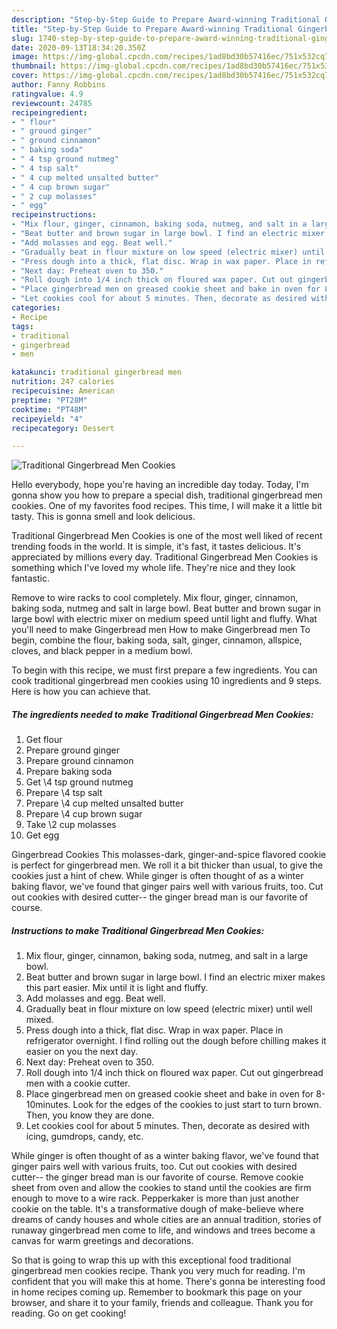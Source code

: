 ```yaml
---
description: "Step-by-Step Guide to Prepare Award-winning Traditional Gingerbread Men Cookies"
title: "Step-by-Step Guide to Prepare Award-winning Traditional Gingerbread Men Cookies"
slug: 1740-step-by-step-guide-to-prepare-award-winning-traditional-gingerbread-men-cookies
date: 2020-09-13T18:34:20.350Z
image: https://img-global.cpcdn.com/recipes/1ad8bd30b57416ec/751x532cq70/traditional-gingerbread-men-cookies-recipe-main-photo.jpg
thumbnail: https://img-global.cpcdn.com/recipes/1ad8bd30b57416ec/751x532cq70/traditional-gingerbread-men-cookies-recipe-main-photo.jpg
cover: https://img-global.cpcdn.com/recipes/1ad8bd30b57416ec/751x532cq70/traditional-gingerbread-men-cookies-recipe-main-photo.jpg
author: Fanny Robbins
ratingvalue: 4.9
reviewcount: 24785
recipeingredient:
- " flour"
- " ground ginger"
- " ground cinnamon"
- " baking soda"
- " 4 tsp ground nutmeg"
- " 4 tsp salt"
- " 4 cup melted unsalted butter"
- " 4 cup brown sugar"
- " 2 cup molasses"
- " egg"
recipeinstructions:
- "Mix flour, ginger, cinnamon, baking soda, nutmeg, and salt in a large bowl."
- "Beat butter and brown sugar in large bowl. I find an electric mixer makes this part easier. Mix until it is light and fluffy."
- "Add molasses and egg. Beat well."
- "Gradually beat in flour mixture on low speed (electric mixer) until well mixed."
- "Press dough into a thick, flat disc. Wrap in wax paper. Place in refrigerator overnight. I find rolling out the dough before chilling makes it easier on you the next day."
- "Next day: Preheat oven to 350."
- "Roll dough into 1/4 inch thick on floured wax paper. Cut out gingerbread men with a cookie cutter."
- "Place gingerbread men on greased cookie sheet and bake in oven for 8-10minutes. Look for the edges of the cookies to just start to turn brown. Then, you know they are done."
- "Let cookies cool for about 5 minutes. Then, decorate as desired with icing, gumdrops, candy, etc."
categories:
- Recipe
tags:
- traditional
- gingerbread
- men

katakunci: traditional gingerbread men 
nutrition: 247 calories
recipecuisine: American
preptime: "PT28M"
cooktime: "PT48M"
recipeyield: "4"
recipecategory: Dessert

---
```



![Traditional Gingerbread Men Cookies](https://img-global.cpcdn.com/recipes/1ad8bd30b57416ec/751x532cq70/traditional-gingerbread-men-cookies-recipe-main-photo.jpg)

Hello everybody, hope you're having an incredible day today. Today, I'm gonna show you how to prepare a special dish, traditional gingerbread men cookies. One of my favorites food recipes. This time, I will make it a little bit tasty. This is gonna smell and look delicious.

Traditional Gingerbread Men Cookies is one of the most well liked of recent trending foods in the world. It is simple, it's fast, it tastes delicious. It's appreciated by millions every day. Traditional Gingerbread Men Cookies is something which I've loved my whole life. They're nice and they look fantastic.

Remove to wire racks to cool completely. Mix flour, ginger, cinnamon, baking soda, nutmeg and salt in large bowl. Beat butter and brown sugar in large bowl with electric mixer on medium speed until light and fluffy. What you&#39;ll need to make Gingerbread men How to make Gingerbread men To begin, combine the flour, baking soda, salt, ginger, cinnamon, allspice, cloves, and black pepper in a medium bowl.


To begin with this recipe, we must first prepare a few ingredients. You can cook traditional gingerbread men cookies using 10 ingredients and 9 steps. Here is how you can achieve that.

<!--inarticleads1-->

##### The ingredients needed to make Traditional Gingerbread Men Cookies:

1. Get  flour
1. Prepare  ground ginger
1. Prepare  ground cinnamon
1. Prepare  baking soda
1. Get  \4 tsp ground nutmeg
1. Prepare  \4 tsp salt
1. Prepare  \4 cup melted unsalted butter
1. Prepare  \4 cup brown sugar
1. Take  \2 cup molasses
1. Get  egg


Gingerbread Cookies This molasses-dark, ginger-and-spice flavored cookie is perfect for gingerbread men. We roll it a bit thicker than usual, to give the cookies just a hint of chew. While ginger is often thought of as a winter baking flavor, we&#39;ve found that ginger pairs well with various fruits, too. Cut out cookies with desired cutter-- the ginger bread man is our favorite of course. 

<!--inarticleads2-->

##### Instructions to make Traditional Gingerbread Men Cookies:

1. Mix flour, ginger, cinnamon, baking soda, nutmeg, and salt in a large bowl.
1. Beat butter and brown sugar in large bowl. I find an electric mixer makes this part easier. Mix until it is light and fluffy.
1. Add molasses and egg. Beat well.
1. Gradually beat in flour mixture on low speed (electric mixer) until well mixed.
1. Press dough into a thick, flat disc. Wrap in wax paper. Place in refrigerator overnight. I find rolling out the dough before chilling makes it easier on you the next day.
1. Next day: Preheat oven to 350.
1. Roll dough into 1/4 inch thick on floured wax paper. Cut out gingerbread men with a cookie cutter.
1. Place gingerbread men on greased cookie sheet and bake in oven for 8-10minutes. Look for the edges of the cookies to just start to turn brown. Then, you know they are done.
1. Let cookies cool for about 5 minutes. Then, decorate as desired with icing, gumdrops, candy, etc.


While ginger is often thought of as a winter baking flavor, we&#39;ve found that ginger pairs well with various fruits, too. Cut out cookies with desired cutter-- the ginger bread man is our favorite of course. Remove cookie sheet from oven and allow the cookies to stand until the cookies are firm enough to move to a wire rack. Pepperkaker is more than just another cookie on the table. It&#39;s a transformative dough of make-believe where dreams of candy houses and whole cities are an annual tradition, stories of runaway gingerbread men come to life, and windows and trees become a canvas for warm greetings and decorations. 

So that is going to wrap this up with this exceptional food traditional gingerbread men cookies recipe. Thank you very much for reading. I'm confident that you will make this at home. There's gonna be interesting food in home recipes coming up. Remember to bookmark this page on your browser, and share it to your family, friends and colleague. Thank you for reading. Go on get cooking!
